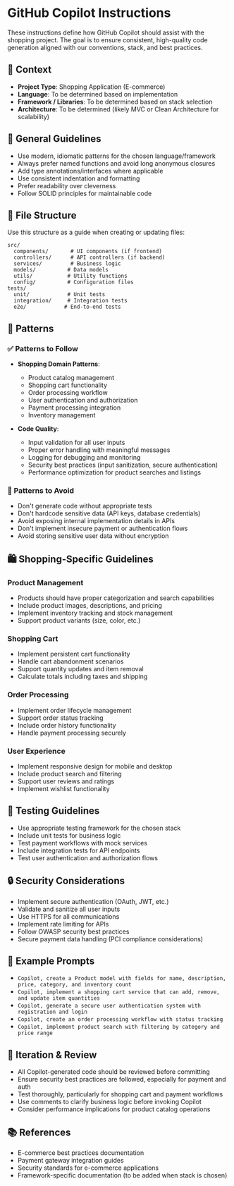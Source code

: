 # GitHub Copilot Instructions

These instructions define how GitHub Copilot should assist with the shopping project. The goal is to ensure consistent, high-quality code generation aligned with our conventions, stack, and best practices.

## 🧠 Context

- **Project Type**: Shopping Application (E-commerce)
- **Language**: To be determined based on implementation
- **Framework / Libraries**: To be determined based on stack selection
- **Architecture**: To be determined (likely MVC or Clean Architecture for scalability)

## 🔧 General Guidelines

- Use modern, idiomatic patterns for the chosen language/framework
- Always prefer named functions and avoid long anonymous closures
- Add type annotations/interfaces where applicable
- Use consistent indentation and formatting
- Prefer readability over cleverness
- Follow SOLID principles for maintainable code

## 📁 File Structure

Use this structure as a guide when creating or updating files:

```text
src/
  components/       # UI components (if frontend)
  controllers/      # API controllers (if backend)
  services/         # Business logic
  models/          # Data models
  utils/           # Utility functions
  config/          # Configuration files
tests/
  unit/            # Unit tests
  integration/     # Integration tests
  e2e/            # End-to-end tests
```

## 🧶 Patterns

### ✅ Patterns to Follow

- **Shopping Domain Patterns**:
  - Product catalog management
  - Shopping cart functionality
  - Order processing workflow
  - User authentication and authorization
  - Payment processing integration
  - Inventory management

- **Code Quality**:
  - Input validation for all user inputs
  - Proper error handling with meaningful messages
  - Logging for debugging and monitoring
  - Security best practices (input sanitization, secure authentication)
  - Performance optimization for product searches and listings

### 🚫 Patterns to Avoid

- Don't generate code without appropriate tests
- Don't hardcode sensitive data (API keys, database credentials)
- Avoid exposing internal implementation details in APIs
- Don't implement insecure payment or authentication flows
- Avoid storing sensitive user data without encryption

## 🛍️ Shopping-Specific Guidelines

### Product Management
- Products should have proper categorization and search capabilities
- Include product images, descriptions, and pricing
- Implement inventory tracking and stock management
- Support product variants (size, color, etc.)

### Shopping Cart
- Implement persistent cart functionality
- Handle cart abandonment scenarios
- Support quantity updates and item removal
- Calculate totals including taxes and shipping

### Order Processing
- Implement order lifecycle management
- Support order status tracking
- Include order history functionality
- Handle payment processing securely

### User Experience
- Implement responsive design for mobile and desktop
- Include product search and filtering
- Support user reviews and ratings
- Implement wishlist functionality

## 🧪 Testing Guidelines

- Use appropriate testing framework for the chosen stack
- Include unit tests for business logic
- Test payment workflows with mock services
- Include integration tests for API endpoints
- Test user authentication and authorization flows

## 🔒 Security Considerations

- Implement secure authentication (OAuth, JWT, etc.)
- Validate and sanitize all user inputs
- Use HTTPS for all communications
- Implement rate limiting for APIs
- Follow OWASP security best practices
- Secure payment data handling (PCI compliance considerations)

## 🧩 Example Prompts

- `Copilot, create a Product model with fields for name, description, price, category, and inventory count`
- `Copilot, implement a shopping cart service that can add, remove, and update item quantities`
- `Copilot, generate a secure user authentication system with registration and login`
- `Copilot, create an order processing workflow with status tracking`
- `Copilot, implement product search with filtering by category and price range`

## 🔁 Iteration & Review

- All Copilot-generated code should be reviewed before committing
- Ensure security best practices are followed, especially for payment and auth
- Test thoroughly, particularly for shopping cart and payment workflows
- Use comments to clarify business logic before invoking Copilot
- Consider performance implications for product catalog operations

## 📚 References

- E-commerce best practices documentation
- Payment gateway integration guides
- Security standards for e-commerce applications
- Framework-specific documentation (to be added when stack is chosen)